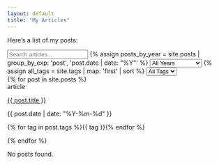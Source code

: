 ```yaml
---
layout: default
title: "My Articles"
---
```



Here’s a list of my posts:

  <div class="filters">
  <input type="text" id="search-input" placeholder="Search articles...">
  {% assign posts_by_year = site.posts | group_by_exp: 'post', 'post.date | date: "%Y"' %}
  <select id="year-filter">
    <option value="">All Years</option>
    {% for group in posts_by_year %}
    <option value="{{ group.name }}">{{ group.name }}</option>
    {% endfor %}
  </select>
  {% assign all_tags = site.tags | map: 'first' | sort %}
  <select id="tag-filter">
    <option value="">All Tags</option>
    {% for tag in all_tags %}
    <option value="{{ tag }}">{{ tag }}</option>
  {% endfor %}
  </select>
</div>

<div class="post-cards">
  {% for post in site.posts %}
    <div class="post-card" data-title="{{ post.title }}" data-year="{{ post.date | date: '%Y' }}" data-tags="{{ post.tags | join: ',' }}">
      <span class="material-icons">article</span>
      <div>
        <p class="card-title"><a href="{{ post.url | relative_url }}">{{ post.title }}</a></p>
        <p class="card-date">{{ post.date | date: "%Y-%m-%d" }}</p>
        <p class="card-tags">
          {% for tag in post.tags %}<span class="tag">{{ tag }}</span>{% endfor %}
        </p>
      </div>
    </div>
  {% endfor %}
</div>
<p id="no-posts" class="no-posts hidden">No posts found.</p>
